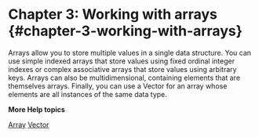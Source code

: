 # Chapter 3: Working with arrays {#chapter-3-working-with-arrays}

Arrays allow you to store multiple values in a single data structure. You can use simple indexed arrays that store values using fixed ordinal integer indexes or complex associative arrays that store values using arbitrary keys. Arrays can also be multidimensional, containing elements that are themselves arrays. Finally, you can use a Vector for an array whose elements are all instances of the same data type.

**More Help topics**

[Array](http://help.adobe.com/en_US/FlashPlatform/reference/actionscript/3/Array.html) [Vector](http://help.adobe.com/en_US/FlashPlatform/reference/actionscript/3/Vector.html)